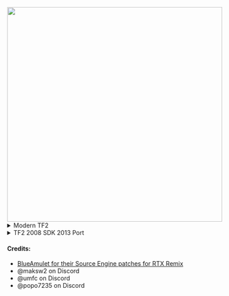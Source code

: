 <img src="https://i.imgur.com/CoKmZTU.png" width="500">
<details><summary>Modern TF2</summary>

#### Multiplayer does not work VAC servers, do not try to curciumvent VAC protections for online play, use a patched or insecure server instead
1. Download the latest version of [RTX Remix](https://github.com/NVIDIAGameWorks/rtx-remix/releases/download/remix-0.4.1/remix-0.4.1-release.zip), extract the archive into `steamapps\Team Fortress 2\`
2. Download [BlueAmulet's SourceRTXTweaks Patcher](https://github.com/BlueAmulet/SourceRTXTweaks/raw/main/applypatch.py)
   - Right click the page and click `Save as...` and save it to `steamapps\Team Fortress 2\`
3. Download [remix.bat](https://github.com/sambow23/TF2RTX-Stuff/raw/main/tf2_modern/remix.bat) , [dxvk.conf](https://github.com/sambow23/TF2RTX-Stuff/raw/main/tf2_modern/dxvk.conf) , and [rtx.conf](https://github.com/sambow23/TF2RTX-Stuff/raw/main/tf2_modern/rtx.conf) from the repo and place them in `steamapps\Team Fortress 2\`
4. Install [Python](https://www.python.org/ftp/python/3.12.2/python-3.12.2-amd64.exe), make sure to click this option in the installer
   - <img src="https://i.imgur.com/oy7l4dl.png" width="250">
5. Open a CMD window inside of `steamapps\Team Fortress 2\`, run this command: `python applypatch.py`, the patched files will be located at `steamapps\Team Fortress 2\patched`.
6. Copy the two folders inside the patched folder and paste them in `steamapps\Team Fortress 2\`, overwriting everything
7. Run the game with the `remix.bat` file (if you want to change resolutions, open the file and change `-w` and `-h` to the resolution of your display, **do not change it ingame**).
8. For the game to not crash on map load, Open `Find a Game > Training > Offline Practice > King of The Hill > Nucleus > Start Practice`
9. After the map loads, you can load almost any map with the console
 </details>

<details><summary>TF2 2008 SDK 2013 Port</summary>
  
#### Requires [Portal RTX](https://store.steampowered.com/app/2012840/Portal_with_RTX/) for some DLLs.
1. Install Source SDK 2013 Multiplayer from Steam (search for it inside your library, it should show under Tools).
2. Download the latest version of [RTX Remix](https://github.com/NVIDIAGameWorks/rtx-remix/releases/download/remix-0.4.1/remix-0.4.1-release.zip), extract the archive into `steamapps\Source SDK Base 2013 Multiplayer\`
3. Download the Source SDK 2013 TF2 Port Client [here.](https://mega.nz/#!DZYhkIpC!oC9Pl_muYSPKLZGSRBubnI1kw4c9PNGbdXJCCi4qgfs) | (link from https://github.com/NicknineTheEagle/TF2-Base/releases/tag/v1.03).
4. Extract the `tf_port` folder from the archive to `steamapps\Source SDK Base 2013 Multiplayer\`
5. Download the patches [client](https://github.com/sambow23/TF2RTX-Stuff/raw/main/client.bps) and [engine](https://github.com/sambow23/TF2RTX-Stuff/raw/main/engine.bps) binaries from this repo.
6. Download [Floating IPS](https://www.romhacking.net/utilities/1040/), extract it, open `flips.exe`, select `Apply Patch`.
7. Select the .bps patch and then select the matching dll to patch in the locations below, then select it again, it should say: `The patch was applied successfully`.
  - client.dll: `steamapps\Source SDK Base 2013 Multiplayer\tf_port\bin\client.dll`
  - engine.dll: `steamapps\Source SDK Base 2013 Multiplayer\bin\engine.dll`
8. Download [remix.bat](https://github.com/sambow23/TF2RTX-Stuff/raw/main/tf2_port/remix.bat) , [dxvk.conf](https://github.com/sambow23/TF2RTX-Stuff/raw/main/tf2_port/dxvk.conf) , and [rtx.conf](https://github.com/sambow23/TF2RTX-Stuff/raw/main/tf2_port/rtx.conf) from the repo and add it to `steamapps\Source SDK Base 2013 Multiplayer\`
9. Grab `stdshader_dx6.dll, stdshader_dx7.dll, stdshader_dx8.dll, stdshader_dx9.dll` from `steamapps\PortalRTX\bin` and put them into `Source SDK Base 2013 Multiplayer\bin` replacing everything.
10. Run the game with the `remix.bat`, If you want to play with muliplayer, follow the guide below.

### Multiplayer
#### While this project isn't completely ready for multiplayer, it does work.
#### DISCLAIMER: Please note that large maps like Hydro have poor performance because of the lack of culling.
1. Copy the `tf_port` folder to the `%programfiles(x86)%\Steam\steamapps\sourcemods` folder **where _Steam_ is installed**, it won't work otherwise! After that restart Steam.
2. In Steam go to `Team Fortress 2 1.0.1.8 Port`, right click it and click `Properties`.
3. In `Launch Options`, paste this line below into the field (change `-w` and `-h` to the resolution of your display, **do not change it ingame**).
- ```-dxlevel 70 -novid -w 1280 -h 720 -noborder -windowed +r_3dsky 0 +r_WaterDrawReflection 0 +r_WaterDrawRefraction 0 +r_shadows 0 +r_frustumcullworld 0 +r_unloadlightmaps 1 1 +mat_specular 0 +mat_bumpmap 0 +mat_normalmap 0 +mat_parallaxmap 0 +r_staticprop_lod 0```

 </details>


#### Credits:
- [BlueAmulet for their Source Engine patches for RTX Remix](https://github.com/BlueAmulet/SourceRTXTweaks)
- @maksw2 on Discord
- @umfc on Discord
- @popo7235 on Discord
